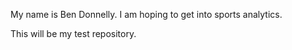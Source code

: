 My name is Ben Donnelly.  I am hoping to get into sports analytics.

This will be my test repository.
